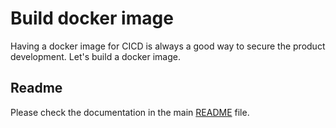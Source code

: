 # Build docker image

Having a docker image for CICD is always a good way to secure the product development. Let's build a docker image.

## Readme

Please check the documentation in the main [README](../README.md) file.

